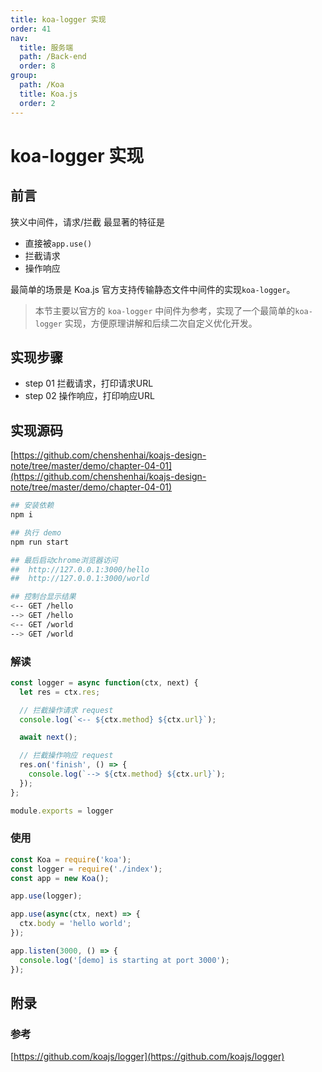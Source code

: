 ```yaml
---
title: koa-logger 实现
order: 41
nav:
  title: 服务端
  path: /Back-end
  order: 8
group:
  path: /Koa
  title: Koa.js
  order: 2
---
```


# koa-logger 实现

## 前言

狭义中间件，请求/拦截 最显著的特征是
- 直接被`app.use()`
- 拦截请求 
- 操作响应

最简单的场景是 Koa.js 官方支持传输静态文件中间件的实现`koa-logger`。


> 本节主要以官方的 `koa-logger` 中间件为参考，实现了一个最简单的`koa-logger` 实现，方便原理讲解和后续二次自定义优化开发。


## 实现步骤

- step 01 拦截请求，打印请求URL
- step 02 操作响应，打印响应URL


## 实现源码

[https://github.com/chenshenhai/koajs-design-note/tree/master/demo/chapter-04-01](https://github.com/chenshenhai/koajs-design-note/tree/master/demo/chapter-04-01)



```sh
## 安装依赖
npm i

## 执行 demo
npm run start

## 最后启动chrome浏览器访问
##  http://127.0.0.1:3000/hello
##  http://127.0.0.1:3000/world

## 控制台显示结果
<-- GET /hello
--> GET /hello
<-- GET /world
--> GET /world
```


### 解读

```js
const logger = async function(ctx, next) {
  let res = ctx.res;

  // 拦截操作请求 request
  console.log(`<-- ${ctx.method} ${ctx.url}`);

  await next();

  // 拦截操作响应 request
  res.on('finish', () => {
    console.log(`--> ${ctx.method} ${ctx.url}`);
  });
};

module.exports = logger

```

### 使用

```js
const Koa = require('koa');
const logger = require('./index');
const app = new Koa();

app.use(logger);

app.use(async(ctx, next) => {
  ctx.body = 'hello world';
});

app.listen(3000, () => {
  console.log('[demo] is starting at port 3000');
});
```

## 附录

### 参考

[https://github.com/koajs/logger](https://github.com/koajs/logger)

